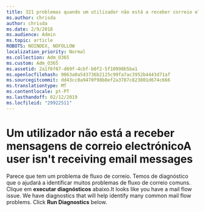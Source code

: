 ```yaml
---
title: 321 problemas quando um utilizador não está a receber correio electrónico
ms.author: chrisda
author: chrisda
ms.date: 2/9/2018
ms.audience: Admin
ms.topic: article
ROBOTS: NOINDEX, NOFOLLOW
localization_priority: Normal
ms.collection: Adm_O365
ms.custom: Adm_O365
ms.assetid: 2a1f6f67-d69f-4cbf-b0f2-5f10998b5ba1
ms.openlocfilehash: 9063a0a543736b2125c99fa7ac3952b4443d71af
ms.sourcegitcommit: dd43cc0a9470f98b8ef2a3787c823801d674c666
ms.translationtype: MT
ms.contentlocale: pt-PT
ms.lasthandoff: 02/12/2019
ms.locfileid: "29922511"
---
```

# <a name="a-user-isnt-receiving-email-messages"></a><span data-ttu-id="b05a1-102">Um utilizador não está a receber mensagens de correio electrónico</span><span class="sxs-lookup"><span data-stu-id="b05a1-102">A user isn't receiving email messages</span></span>

<span data-ttu-id="b05a1-p101">Parece que tem um problema de fluxo de correio. Temos de diagnóstico que o ajudará a identificar muitos problemas de fluxo de correio comuns. Clique em **executar diagnósticos** abaixo.</span><span class="sxs-lookup"><span data-stu-id="b05a1-p101">It looks like you have a mail flow issue. We have diagnostics that will help identify many common mail flow problems. Click **Run Diagnostics** below.</span></span> 
  


